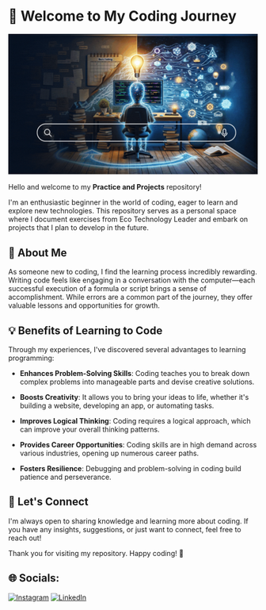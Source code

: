 # 👋 Welcome to My Coding Journey

![coding_journey](https://github.com/Asfa-Asfialana/10.037.DB2025/blob/main/coding_journey.gif)

Hello and welcome to my **Practice and Projects** repository!

I'm an enthusiastic beginner in the world of coding, eager to learn and explore new technologies. This repository serves as a personal space where I document exercises from Eco Technology Leader and embark on projects that I plan to develop in the future.

## 🌱 About Me

As someone new to coding, I find the learning process incredibly rewarding. Writing code feels like engaging in a conversation with the computer—each successful execution of a formula or script brings a sense of accomplishment. While errors are a common part of the journey, they offer valuable lessons and opportunities for growth.

## 💡 Benefits of Learning to Code

Through my experiences, I've discovered several advantages to learning programming:

- **Enhances Problem-Solving Skills**: Coding teaches you to break down complex problems into manageable parts and devise creative solutions. 

- **Boosts Creativity**: It allows you to bring your ideas to life, whether it's building a website, developing an app, or automating tasks.

- **Improves Logical Thinking**: Coding requires a logical approach, which can improve your overall thinking patterns.

- **Provides Career Opportunities**: Coding skills are in high demand across various industries, opening up numerous career paths.

- **Fosters Resilience**: Debugging and problem-solving in coding build patience and perseverance. 
## 🤝 Let's Connect

I'm always open to sharing knowledge and learning more about coding. If you have any insights, suggestions, or just want to connect, feel free to reach out!

Thank you for visiting my repository. Happy coding! 🚀


## 🌐 Socials:
[![Instagram](https://img.shields.io/badge/Instagram-%23E4405F.svg?logo=Instagram&logoColor=white)](https://instagram.com/AS.ASFIALN) [![LinkedIn](https://img.shields.io/badge/LinkedIn-%230077B5.svg?logo=linkedin&logoColor=white)](https://linkedin.com/in/https://www.linkedin.com/in/asfaasfialana86/) 
